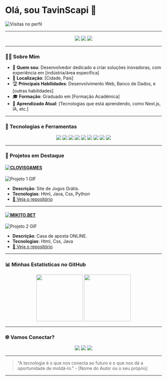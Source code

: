 # Olá, sou TavinScapi 👋

![Visitas no perfil](https://komarev.com/ghpvc/?username=seuusername&color=blue&style=flat-square)

---

<div align="center">
  <img src="https://img.shields.io/badge/-Engenheiro%20de%20Software-blue?style=for-the-badge" />
  <img src="https://img.shields.io/badge/-Desenvolvedor%20FullStack-red?style=for-the-badge" />
  <img src="https://img.shields.io/badge/-Python%20%7C%20JavaScript-yellow?style=for-the-badge" />
</div>

---

### 👨‍💻 Sobre Mim
- 🧩 **Quem sou**: Desenvolvedor dedicado a criar soluções inovadoras, com experiência em [indústria/área específica]
- 📍 **Localização**: [Cidade, País]
- 🏆 **Principais Habilidades**: Desenvolvimento Web, Banco de Dados, e [outras habilidades]
- 🎓 **Formação**: Graduado em [Formação Acadêmica]
- 🌱 **Aprendizado Atual**: [Tecnologias que está aprendendo, como Next.js, IA, etc.]

---

### 🚀 Tecnologias e Ferramentas

<div align="center">
  <img src="https://img.shields.io/badge/-HTML5-E34F26?style=flat-square&logo=html5&logoColor=white" />
  <img src="https://img.shields.io/badge/-CSS3-1572B6?style=flat-square&logo=css3" />
  <img src="https://img.shields.io/badge/-JavaScript-F7DF1E?style=flat-square&logo=javascript&logoColor=black" />
  <img src="https://img.shields.io/badge/-React-61DAFB?style=flat-square&logo=react&logoColor=black" />
  <img src="https://img.shields.io/badge/-Node.js-339933?style=flat-square&logo=node.js&logoColor=white" />
  <img src="https://img.shields.io/badge/-Python-3776AB?style=flat-square&logo=python&logoColor=white" />
  <img src="https://img.shields.io/badge/-Django-092E20?style=flat-square&logo=django&logoColor=white" />
  <img src="https://img.shields.io/badge/-Git-F05032?style=flat-square&logo=git&logoColor=white" />
  <img src="https://img.shields.io/badge/-Docker-2496ED?style=flat-square&logo=docker&logoColor=white" />
</div>

---

### 📌 Projetos em Destaque

#### [![CLOVISGAMES](https://img.shields.io/badge/-Projeto%201-green?style=for-the-badge)](https://github.com/TavinScapi/ClovisGamesOFICIAL.git)
![Projeto 1 GIF](https://media.giphy.com/media/26AHG5KGFxSkUWw1i/giphy.gif)
   - **Descrição**: Site de Jogos Grátis.
   - **Tecnologias**: Html, Java, Css, Python
   - [🔗 Veja o repositório](https://github.com/TavinScapi/ClovisGamesOFICIAL.git)

---

#### [![MIKITO.BET](https://img.shields.io/badge/-Projeto%202-blue?style=for-the-badge)](https://github.com/TavinScapi/MIKITO.BET.git)
![Projeto 2 GIF](https://media.giphy.com/media/l0HlvtIPzPdt2usKs/giphy.gif)
   - **Descrição**: Casa de aposta ONLINE.
   - **Tecnologias**: Html, Css, Java
   - [🔗 Veja o repositório](https://github.com/TavinScapi/MIKITO.BET.git)

---

### 📊 Minhas Estatísticas no GitHub

<div align="center">
  <img height="150em" src="https://github-readme-stats.vercel.app/api?username=seuusername&show_icons=true&theme=default&hide=stars,issues&count_private=true&include_all_commits=true" />
  <img height="150em" src="https://github-readme-stats.vercel.app/api/top-langs/?username=seuusername&layout=compact&langs_count=6&theme=default" />
</div>

---

### 🌐 Vamos Conectar?

<div align="center">
  <a href="https://www.linkedin.com/in/seulinkedin"><img src="https://img.shields.io/badge/-LinkedIn-blue?style=flat-square&logo=Linkedin&logoColor=white"></a>
  <a href="https://seuportfolio.com"><img src="https://img.shields.io/badge/-Portfólio-black?style=flat-square&logo=google-chrome&logoColor=white"></a>
  <a href="mailto:seuemail@gmail.com"><img src="https://img.shields.io/badge/-Email-red?style=flat-square&logo=gmail&logoColor=white"></a>
</div>

---

> "A tecnologia é o que nos conecta ao futuro e o que nos dá a oportunidade de moldá-lo." - [Nome do Autor ou o seu próprio]

---


